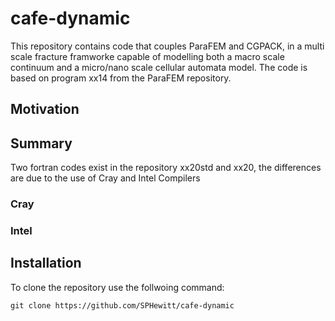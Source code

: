 # cafe-dynamic
This repository contains code that couples ParaFEM and CGPACK, in a multi scale fracture framworke capable of modelling both a macro scale continuum and a micro/nano scale cellular automata model. The code is based on program xx14 from the ParaFEM repository.

## Motivation

## Summary
Two fortran codes exist in the repository xx20std and xx20, the differences are due to the use of Cray and Intel Compilers
### Cray

### Intel


## Installation

To clone the repository use the follwoing command:

```
git clone https://github.com/SPHewitt/cafe-dynamic
```


